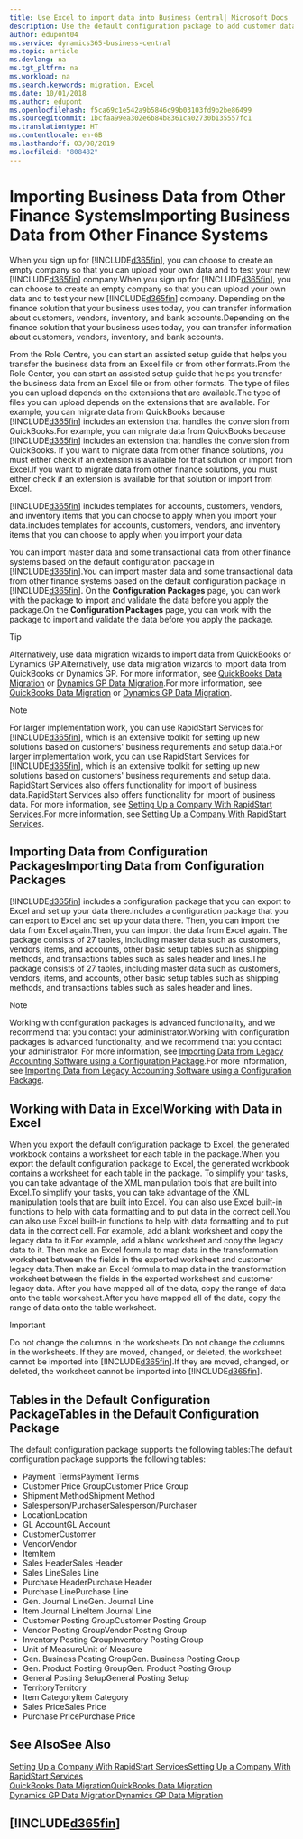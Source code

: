 ```yaml
---
title: Use Excel to import data into Business Central| Microsoft Docs
description: Use the default configuration package to add customer data in Excel and import the data back into Business Central .
author: edupont04
ms.service: dynamics365-business-central
ms.topic: article
ms.devlang: na
ms.tgt_pltfrm: na
ms.workload: na
ms.search.keywords: migration, Excel
ms.date: 10/01/2018
ms.author: edupont
ms.openlocfilehash: f5ca69c1e542a9b5846c99b03103fd9b2be86499
ms.sourcegitcommit: 1bcfaa99ea302e6b84b8361ca02730b135557fc1
ms.translationtype: HT
ms.contentlocale: en-GB
ms.lasthandoff: 03/08/2019
ms.locfileid: "808482"
---
```

# <a name="importing-business-data-from-other-finance-systems"></a><span data-ttu-id="9eeb9-103">Importing Business Data from Other Finance Systems</span><span class="sxs-lookup"><span data-stu-id="9eeb9-103">Importing Business Data from Other Finance Systems</span></span>
<span data-ttu-id="9eeb9-104">When you sign up for [!INCLUDE[d365fin](includes/d365fin_md.md)], you can choose to create an empty company so that you can upload your own data and to test your new [!INCLUDE[d365fin](includes/d365fin_md.md)] company.</span><span class="sxs-lookup"><span data-stu-id="9eeb9-104">When you sign up for [!INCLUDE[d365fin](includes/d365fin_md.md)], you can choose to create an empty company so that you can upload your own data and to test your new [!INCLUDE[d365fin](includes/d365fin_md.md)] company.</span></span> <span data-ttu-id="9eeb9-105">Depending on the finance solution that your business uses today, you can transfer information about customers, vendors, inventory, and bank accounts.</span><span class="sxs-lookup"><span data-stu-id="9eeb9-105">Depending on the finance solution that your business uses today, you can transfer information about customers, vendors, inventory, and bank accounts.</span></span>  

<span data-ttu-id="9eeb9-106">From the Role Centre, you can start an assisted setup guide that helps you transfer the business data from an Excel file or from other formats.</span><span class="sxs-lookup"><span data-stu-id="9eeb9-106">From the Role Center, you can start an assisted setup guide that helps you transfer the business data from an Excel file or from other formats.</span></span> <span data-ttu-id="9eeb9-107">The type of files you can upload depends on the extensions that are available.</span><span class="sxs-lookup"><span data-stu-id="9eeb9-107">The type of files you can upload depends on the extensions that are available.</span></span> <span data-ttu-id="9eeb9-108">For example, you can migrate data from QuickBooks because [!INCLUDE[d365fin](includes/d365fin_md.md)] includes an extension that handles the conversion from QuickBooks.</span><span class="sxs-lookup"><span data-stu-id="9eeb9-108">For example, you can migrate data from QuickBooks because [!INCLUDE[d365fin](includes/d365fin_md.md)] includes an extension that handles the conversion from QuickBooks.</span></span> <span data-ttu-id="9eeb9-109">If you want to migrate data from other finance solutions, you must either check if an extension is available for that solution or import from Excel.</span><span class="sxs-lookup"><span data-stu-id="9eeb9-109">If you want to migrate data from other finance solutions, you must either check if an extension is available for that solution or import from Excel.</span></span>  

[!INCLUDE[d365fin](includes/d365fin_md.md)] <span data-ttu-id="9eeb9-110">includes templates for accounts, customers, vendors, and inventory items that you can choose to apply when you import your data.</span><span class="sxs-lookup"><span data-stu-id="9eeb9-110">includes templates for accounts, customers, vendors, and inventory items that you can choose to apply when you import your data.</span></span>

<span data-ttu-id="9eeb9-111">You can import master data and some transactional data from other finance systems based on the default configuration package in [!INCLUDE[d365fin](includes/d365fin_md.md)].</span><span class="sxs-lookup"><span data-stu-id="9eeb9-111">You can import master data and some transactional data from other finance systems based on the default configuration package in [!INCLUDE[d365fin](includes/d365fin_md.md)].</span></span> <span data-ttu-id="9eeb9-112">On the **Configuration Packages** page, you can work with the package to import and validate the data before you apply the package.</span><span class="sxs-lookup"><span data-stu-id="9eeb9-112">On the **Configuration Packages** page, you can work with the package to import and validate the data before you apply the package.</span></span>  

> [!TIP]  
> <span data-ttu-id="9eeb9-113">Alternatively, use data migration wizards to import data from QuickBooks or Dynamics GP.</span><span class="sxs-lookup"><span data-stu-id="9eeb9-113">Alternatively, use data migration wizards to import data from QuickBooks or Dynamics GP.</span></span> <span data-ttu-id="9eeb9-114">For more information, see [QuickBooks Data Migration](ui-extensions-quickbooks-data-migration.md) or [Dynamics GP Data Migration](ui-extensions-dynamicsgp-data-migration.md).</span><span class="sxs-lookup"><span data-stu-id="9eeb9-114">For more information, see [QuickBooks Data Migration](ui-extensions-quickbooks-data-migration.md) or [Dynamics GP Data Migration](ui-extensions-dynamicsgp-data-migration.md).</span></span>

> [!NOTE]  
> <span data-ttu-id="9eeb9-115">For larger implementation work, you can use RapidStart Services for [!INCLUDE[d365fin](includes/d365fin_md.md)], which is an extensive toolkit for setting up new solutions based on customers' business requirements and setup data.</span><span class="sxs-lookup"><span data-stu-id="9eeb9-115">For larger implementation work, you can use RapidStart Services for [!INCLUDE[d365fin](includes/d365fin_md.md)], which is an extensive toolkit for setting up new solutions based on customers' business requirements and setup data.</span></span> <span data-ttu-id="9eeb9-116">RapidStart Services also offers functionality for import of business data.</span><span class="sxs-lookup"><span data-stu-id="9eeb9-116">RapidStart Services also offers functionality for import of business data.</span></span> <span data-ttu-id="9eeb9-117">For more information, see [Setting Up a Company With RapidStart Services](admin-set-up-a-company-with-rapidstart.md).</span><span class="sxs-lookup"><span data-stu-id="9eeb9-117">For more information, see [Setting Up a Company With RapidStart Services](admin-set-up-a-company-with-rapidstart.md).</span></span>

## <a name="importing-data-from-configuration-packages"></a><span data-ttu-id="9eeb9-118">Importing Data from Configuration Packages</span><span class="sxs-lookup"><span data-stu-id="9eeb9-118">Importing Data from Configuration Packages</span></span>
[!INCLUDE[d365fin](includes/d365fin_md.md)] <span data-ttu-id="9eeb9-119">includes a configuration package that you can export to Excel and set up your data there.</span><span class="sxs-lookup"><span data-stu-id="9eeb9-119">includes a configuration package that you can export to Excel and set up your data there.</span></span> <span data-ttu-id="9eeb9-120">Then, you can import the data from Excel again.</span><span class="sxs-lookup"><span data-stu-id="9eeb9-120">Then, you can import the data from Excel again.</span></span> <span data-ttu-id="9eeb9-121">The package consists of 27 tables, including master data such as customers, vendors, items, and accounts, other basic setup tables such as shipping methods, and transactions tables such as sales header and lines.</span><span class="sxs-lookup"><span data-stu-id="9eeb9-121">The package consists of 27 tables, including master data such as customers, vendors, items, and accounts, other basic setup tables such as shipping methods, and transactions tables such as sales header and lines.</span></span>  

> [!NOTE]  
>   <span data-ttu-id="9eeb9-122">Working with configuration packages is advanced functionality, and we recommend that you contact your administrator.</span><span class="sxs-lookup"><span data-stu-id="9eeb9-122">Working with configuration packages is advanced functionality, and we recommend that you contact your administrator.</span></span> <span data-ttu-id="9eeb9-123">For more information, see [Importing Data from Legacy Accounting Software using a Configuration Package](across-import-data-configuration-packages.md).</span><span class="sxs-lookup"><span data-stu-id="9eeb9-123">For more information, see [Importing Data from Legacy Accounting Software using a Configuration Package](across-import-data-configuration-packages.md).</span></span>

## <a name="working-with-data-in-excel"></a><span data-ttu-id="9eeb9-124">Working with Data in Excel</span><span class="sxs-lookup"><span data-stu-id="9eeb9-124">Working with Data in Excel</span></span>
<span data-ttu-id="9eeb9-125">When you export the default configuration package to Excel, the generated workbook contains a worksheet for each table in the package.</span><span class="sxs-lookup"><span data-stu-id="9eeb9-125">When you export the default configuration package to Excel, the generated workbook contains a worksheet for each table in the package.</span></span> <span data-ttu-id="9eeb9-126">To simplify your tasks, you can take advantage of the XML manipulation tools that are built into Excel.</span><span class="sxs-lookup"><span data-stu-id="9eeb9-126">To simplify your tasks, you can take advantage of the XML manipulation tools that are built into Excel.</span></span> <span data-ttu-id="9eeb9-127">You can also use Excel built-in functions to help with data formatting and to put data in the correct cell.</span><span class="sxs-lookup"><span data-stu-id="9eeb9-127">You can also use Excel built-in functions to help with data formatting and to put data in the correct cell.</span></span> <span data-ttu-id="9eeb9-128">For example, add a blank worksheet and copy the legacy data to it.</span><span class="sxs-lookup"><span data-stu-id="9eeb9-128">For example, add a blank worksheet and copy the legacy data to it.</span></span> <span data-ttu-id="9eeb9-129">Then make an Excel formula to map data in the transformation worksheet between the fields in the exported worksheet and customer legacy data.</span><span class="sxs-lookup"><span data-stu-id="9eeb9-129">Then make an Excel formula to map data in the transformation worksheet between the fields in the exported worksheet and customer legacy data.</span></span> <span data-ttu-id="9eeb9-130">After you have mapped all of the data, copy the range of data onto the table worksheet.</span><span class="sxs-lookup"><span data-stu-id="9eeb9-130">After you have mapped all of the data, copy the range of data onto the table worksheet.</span></span>  

> [!IMPORTANT]  
>  <span data-ttu-id="9eeb9-131">Do not change the columns in the worksheets.</span><span class="sxs-lookup"><span data-stu-id="9eeb9-131">Do not change the columns in the worksheets.</span></span> <span data-ttu-id="9eeb9-132">If they are moved, changed, or deleted, the worksheet cannot be imported into [!INCLUDE[d365fin](includes/d365fin_md.md)].</span><span class="sxs-lookup"><span data-stu-id="9eeb9-132">If they are moved, changed, or deleted, the worksheet cannot be imported into [!INCLUDE[d365fin](includes/d365fin_md.md)].</span></span>

## <a name="tables-in-the-default-configuration-package"></a><span data-ttu-id="9eeb9-133">Tables in the Default Configuration Package</span><span class="sxs-lookup"><span data-stu-id="9eeb9-133">Tables in the Default Configuration Package</span></span>
<span data-ttu-id="9eeb9-134">The default configuration package supports the following tables:</span><span class="sxs-lookup"><span data-stu-id="9eeb9-134">The default configuration package supports the following tables:</span></span>

-   <span data-ttu-id="9eeb9-135">Payment Terms</span><span class="sxs-lookup"><span data-stu-id="9eeb9-135">Payment Terms</span></span>
-   <span data-ttu-id="9eeb9-136">Customer Price Group</span><span class="sxs-lookup"><span data-stu-id="9eeb9-136">Customer Price Group</span></span>
-   <span data-ttu-id="9eeb9-137">Shipment Method</span><span class="sxs-lookup"><span data-stu-id="9eeb9-137">Shipment Method</span></span>
-   <span data-ttu-id="9eeb9-138">Salesperson/Purchaser</span><span class="sxs-lookup"><span data-stu-id="9eeb9-138">Salesperson/Purchaser</span></span>
-   <span data-ttu-id="9eeb9-139">Location</span><span class="sxs-lookup"><span data-stu-id="9eeb9-139">Location</span></span>
-   <span data-ttu-id="9eeb9-140">GL Account</span><span class="sxs-lookup"><span data-stu-id="9eeb9-140">GL Account</span></span>
-   <span data-ttu-id="9eeb9-141">Customer</span><span class="sxs-lookup"><span data-stu-id="9eeb9-141">Customer</span></span>
-   <span data-ttu-id="9eeb9-142">Vendor</span><span class="sxs-lookup"><span data-stu-id="9eeb9-142">Vendor</span></span>
-   <span data-ttu-id="9eeb9-143">Item</span><span class="sxs-lookup"><span data-stu-id="9eeb9-143">Item</span></span>
-   <span data-ttu-id="9eeb9-144">Sales Header</span><span class="sxs-lookup"><span data-stu-id="9eeb9-144">Sales Header</span></span>
-   <span data-ttu-id="9eeb9-145">Sales Line</span><span class="sxs-lookup"><span data-stu-id="9eeb9-145">Sales Line</span></span>
-   <span data-ttu-id="9eeb9-146">Purchase Header</span><span class="sxs-lookup"><span data-stu-id="9eeb9-146">Purchase Header</span></span>
-   <span data-ttu-id="9eeb9-147">Purchase Line</span><span class="sxs-lookup"><span data-stu-id="9eeb9-147">Purchase Line</span></span>
-   <span data-ttu-id="9eeb9-148">Gen. Journal Line</span><span class="sxs-lookup"><span data-stu-id="9eeb9-148">Gen. Journal Line</span></span>
-   <span data-ttu-id="9eeb9-149">Item Journal Line</span><span class="sxs-lookup"><span data-stu-id="9eeb9-149">Item Journal Line</span></span>
-   <span data-ttu-id="9eeb9-150">Customer Posting Group</span><span class="sxs-lookup"><span data-stu-id="9eeb9-150">Customer Posting Group</span></span>
-   <span data-ttu-id="9eeb9-151">Vendor Posting Group</span><span class="sxs-lookup"><span data-stu-id="9eeb9-151">Vendor Posting Group</span></span>
-   <span data-ttu-id="9eeb9-152">Inventory Posting Group</span><span class="sxs-lookup"><span data-stu-id="9eeb9-152">Inventory Posting Group</span></span>
-   <span data-ttu-id="9eeb9-153">Unit of Measure</span><span class="sxs-lookup"><span data-stu-id="9eeb9-153">Unit of Measure</span></span>
-   <span data-ttu-id="9eeb9-154">Gen. Business Posting Group</span><span class="sxs-lookup"><span data-stu-id="9eeb9-154">Gen. Business Posting Group</span></span>
-   <span data-ttu-id="9eeb9-155">Gen. Product Posting Group</span><span class="sxs-lookup"><span data-stu-id="9eeb9-155">Gen. Product Posting Group</span></span>
-   <span data-ttu-id="9eeb9-156">General Posting Setup</span><span class="sxs-lookup"><span data-stu-id="9eeb9-156">General Posting Setup</span></span>
-   <span data-ttu-id="9eeb9-157">Territory</span><span class="sxs-lookup"><span data-stu-id="9eeb9-157">Territory</span></span>
-   <span data-ttu-id="9eeb9-158">Item Category</span><span class="sxs-lookup"><span data-stu-id="9eeb9-158">Item Category</span></span>
-   <span data-ttu-id="9eeb9-159">Sales Price</span><span class="sxs-lookup"><span data-stu-id="9eeb9-159">Sales Price</span></span>
-   <span data-ttu-id="9eeb9-160">Purchase Price</span><span class="sxs-lookup"><span data-stu-id="9eeb9-160">Purchase Price</span></span>

## <a name="see-also"></a><span data-ttu-id="9eeb9-161">See Also</span><span class="sxs-lookup"><span data-stu-id="9eeb9-161">See Also</span></span>
[<span data-ttu-id="9eeb9-162">Setting Up a Company With RapidStart Services</span><span class="sxs-lookup"><span data-stu-id="9eeb9-162">Setting Up a Company With RapidStart Services</span></span>](admin-set-up-a-company-with-rapidstart.md)  
[<span data-ttu-id="9eeb9-163">QuickBooks Data Migration</span><span class="sxs-lookup"><span data-stu-id="9eeb9-163">QuickBooks Data Migration</span></span>](ui-extensions-quickbooks-data-migration.md)  
[<span data-ttu-id="9eeb9-164">Dynamics GP Data Migration</span><span class="sxs-lookup"><span data-stu-id="9eeb9-164">Dynamics GP Data Migration</span></span>](ui-extensions-dynamicsgp-data-migration.md)  

## [!INCLUDE[d365fin](includes/free_trial_md.md)]  
 
